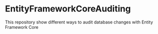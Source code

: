 # EntityFrameworkCoreAuditing
This repository show different ways to audit database changes with Entity Framework Core
